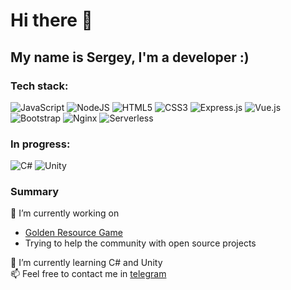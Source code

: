 # Hi there 👋

## My name is Sergey, I'm a developer :)

### Tech stack:
![JavaScript](https://img.shields.io/badge/javascript%20-%23323330.svg?&style=for-the-badge&logo=javascript&logoColor=%23F7DF1E)
![NodeJS](https://img.shields.io/badge/node.js%20-%2343853D.svg?&style=for-the-badge&logo=node.js&logoColor=white)
![HTML5](https://img.shields.io/badge/html5%20-%23E34F26.svg?&style=for-the-badge&logo=html5&logoColor=white)
![CSS3](https://img.shields.io/badge/css3%20-%231572B6.svg?&style=for-the-badge&logo=css3&logoColor=white)
![Express.js](https://img.shields.io/badge/express.js%20-%23404d59.svg?&style=for-the-badge)
![Vue.js](https://img.shields.io/badge/vuejs%20-%2335495e.svg?&style=for-the-badge&logo=vue.js&logoColor=%234FC08D)
![Bootstrap](https://img.shields.io/badge/bootstrap%20-%23563D7C.svg?&style=for-the-badge&logo=bootstrap&logoColor=white)
![Nginx](https://img.shields.io/badge/nginx%20-%23009639.svg?&style=for-the-badge&logo=nginx&logoColor=white)
![Serverless](https://img.shields.io/badge/-serverless-fff?logo=serverless&style=for-the-badge)

### In progress:
![C#](https://img.shields.io/badge/-c%23-9a4f96?logo=csharp&logoColor=white&style=for-the-badge)
![Unity](https://img.shields.io/badge/-unity-000000?logo=unity&style=for-the-badge)

### Summary
 🔭 I’m currently working on
- [Golden Resource Game](https://goldres.ru/)
- Trying to help the community with open source projects
  
🌱 I’m currently learning C# and Unity  
📫 Feel free to contact me in [telegram](https://t.me/scrabyq)  

